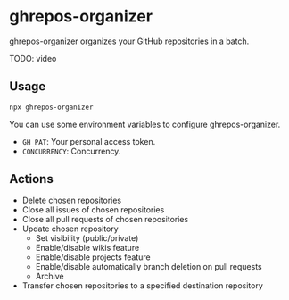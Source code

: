 # ghrepos-organizer

ghrepos-organizer organizes your GitHub repositories in a batch.

TODO: video

## Usage

```bash
npx ghrepos-organizer
```

You can use some environment variables to configure ghrepos-organizer.

- `GH_PAT`: Your personal access token.
- `CONCURRENCY`: Concurrency.

## Actions

- Delete chosen repositories
- Close all issues of chosen repositories
- Close all pull requests of chosen repositories
- Update chosen repository
  - Set visibility (public/private)
  - Enable/disable wikis feature
  - Enable/disable projects feature
  - Enable/disable automatically branch deletion on pull requests
  - Archive
- Transfer chosen repositories to a specified destination repository
